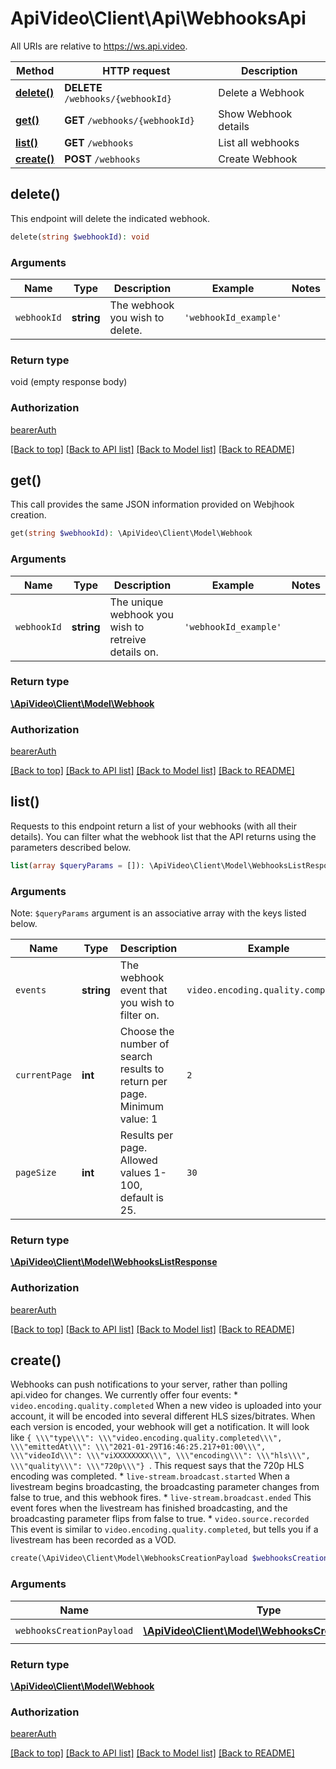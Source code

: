 # ApiVideo\Client\Api\WebhooksApi

All URIs are relative to https://ws.api.video.

Method | HTTP request | Description
------------- | ------------- | -------------
[**delete()**](WebhooksApi.md#delete) | **DELETE** `/webhooks/{webhookId}` | Delete a Webhook
[**get()**](WebhooksApi.md#get) | **GET** `/webhooks/{webhookId}` | Show Webhook details
[**list()**](WebhooksApi.md#list) | **GET** `/webhooks` | List all webhooks
[**create()**](WebhooksApi.md#create) | **POST** `/webhooks` | Create Webhook


## delete()


This endpoint will delete the indicated webhook.

```php
delete(string $webhookId): void
```

### Arguments



Name | Type | Description  | Example | Notes
------------- | ------------- | ------------- | ------------- | -------------
 `webhookId` | **string**| The webhook you wish to delete. | `'webhookId_example'` |




### Return type

void (empty response body)

### Authorization

[bearerAuth](../../README.md)

[[Back to top]](#) [[Back to API list]](../../README.md#endpoints)
[[Back to Model list]](../../README.md#models)
[[Back to README]](../../README.md)

## get()


This call provides the same JSON information provided on Webjhook creation.

```php
get(string $webhookId): \ApiVideo\Client\Model\Webhook
```

### Arguments



Name | Type | Description  | Example | Notes
------------- | ------------- | ------------- | ------------- | -------------
 `webhookId` | **string**| The unique webhook you wish to retreive details on. | `'webhookId_example'` |




### Return type

[**\ApiVideo\Client\Model\Webhook**](../Model/Webhook.md)

### Authorization

[bearerAuth](../../README.md)

[[Back to top]](#) [[Back to API list]](../../README.md#endpoints)
[[Back to Model list]](../../README.md#models)
[[Back to README]](../../README.md)

## list()


Requests to this endpoint return a list of your webhooks (with all their details). You can filter what the webhook list that the API returns using the parameters described below.

```php
list(array $queryParams = []): \ApiVideo\Client\Model\WebhooksListResponse
```

### Arguments





Note: `$queryParams` argument is an associative array with the keys listed below.

Name | Type | Description  | Example | Notes
------------- | ------------- | ------------- | ------------- | -------------
 `events` | **string**| The webhook event that you wish to filter on. | `video.encoding.quality.completed` | [optional]
 `currentPage` | **int**| Choose the number of search results to return per page. Minimum value: 1 | `2` | [optional] [default to 1]
 `pageSize` | **int**| Results per page. Allowed values 1-100, default is 25. | `30` | [optional] [default to 25]






### Return type

[**\ApiVideo\Client\Model\WebhooksListResponse**](../Model/WebhooksListResponse.md)

### Authorization

[bearerAuth](../../README.md)

[[Back to top]](#) [[Back to API list]](../../README.md#endpoints)
[[Back to Model list]](../../README.md#models)
[[Back to README]](../../README.md)

## create()


Webhooks can push notifications to your server, rather than polling api.video for changes. We currently offer four events: * ```video.encoding.quality.completed```  When a new video is uploaded into your account, it will be encoded into several different HLS sizes/bitrates.  When each version is encoded, your webhook will get a notification.  It will look like ```{ \\\"type\\\": \\\"video.encoding.quality.completed\\\", \\\"emittedAt\\\": \\\"2021-01-29T16:46:25.217+01:00\\\", \\\"videoId\\\": \\\"viXXXXXXXX\\\", \\\"encoding\\\": \\\"hls\\\", \\\"quality\\\": \\\"720p\\\"} ```. This request says that the 720p HLS encoding was completed. * ```live-stream.broadcast.started```  When a livestream begins broadcasting, the broadcasting parameter changes from false to true, and this webhook fires. * ```live-stream.broadcast.ended```  This event fores when the livestream has finished broadcasting, and the broadcasting parameter flips from false to true. * ```video.source.recorded```  This event is similar to ```video.encoding.quality.completed```, but tells you if a livestream has been recorded as a VOD.

```php
create(\ApiVideo\Client\Model\WebhooksCreationPayload $webhooksCreationPayload): \ApiVideo\Client\Model\Webhook
```

### Arguments



Name | Type | Description  | Example | Notes
------------- | ------------- | ------------- | ------------- | -------------
 `webhooksCreationPayload` | [**\ApiVideo\Client\Model\WebhooksCreationPayload**](../Model/WebhooksCreationPayload.md)|  | `new \ApiVideo\Client\Model\WebhooksCreationPayload()` |




### Return type

[**\ApiVideo\Client\Model\Webhook**](../Model/Webhook.md)

### Authorization

[bearerAuth](../../README.md)

[[Back to top]](#) [[Back to API list]](../../README.md#endpoints)
[[Back to Model list]](../../README.md#models)
[[Back to README]](../../README.md)

